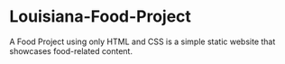 # Louisiana-Food-Project
A Food Project using only HTML and CSS is a simple static website that showcases food-related content.
